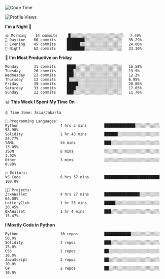 <!--START_SECTION:waka-->
![Code Time](http://img.shields.io/badge/Code%20Time-988%20hrs%2028%20mins-blue)

![Profile Views](http://img.shields.io/badge/Profile%20Views-3-blue)

**I'm a Night 🦉** 

```text
🌞 Morning    14 commits     █░░░░░░░░░░░░░░░░░░░░░░░░   7.49% 
🌆 Daytime    66 commits     ████████░░░░░░░░░░░░░░░░░   35.29% 
🌃 Evening    45 commits     ██████░░░░░░░░░░░░░░░░░░░   24.06% 
🌙 Night      62 commits     ████████░░░░░░░░░░░░░░░░░   33.16%

```
📅 **I'm Most Productive on Friday** 

```text
Monday       31 commits     ████░░░░░░░░░░░░░░░░░░░░░   16.58% 
Tuesday      26 commits     ███░░░░░░░░░░░░░░░░░░░░░░   13.9% 
Wednesday    23 commits     ███░░░░░░░░░░░░░░░░░░░░░░   12.3% 
Thursday     13 commits     █░░░░░░░░░░░░░░░░░░░░░░░░   6.95% 
Friday       39 commits     █████░░░░░░░░░░░░░░░░░░░░   20.86% 
Saturday     33 commits     ████░░░░░░░░░░░░░░░░░░░░░   17.65% 
Sunday       22 commits     ███░░░░░░░░░░░░░░░░░░░░░░   11.76%

```


📊 **This Week I Spent My Time On** 

```text
⌚︎ Time Zone: Asia/Jakarta

💬 Programming Languages: 
Python                   4 hrs 5 mins        ██████████████░░░░░░░░░░░   58.98% 
Solidity                 1 hr 43 mins        ██████░░░░░░░░░░░░░░░░░░░   24.77% 
YAML                     54 mins             ███░░░░░░░░░░░░░░░░░░░░░░   13.05% 
JSON                     8 mins              ░░░░░░░░░░░░░░░░░░░░░░░░░   1.92% 
Other                    3 mins              ░░░░░░░░░░░░░░░░░░░░░░░░░   0.89%

🔥 Editors: 
VS Code                  6 hrs 57 mins       █████████████████████████   100.0%

🐱‍💻 Projects: 
ZrxAWallet               4 hrs 27 mins       ████████████████░░░░░░░░░   64.08% 
LotteryClub              1 hr 25 mins        █████░░░░░░░░░░░░░░░░░░░░   20.45% 
0xAWallet                1 hr 4 mins         ███░░░░░░░░░░░░░░░░░░░░░░   15.47%

```

**I Mostly Code in Python** 

```text
Python                   10 repos            ████████████░░░░░░░░░░░░░   50.0% 
Solidity                 3 repos             ███░░░░░░░░░░░░░░░░░░░░░░   15.0% 
CSS                      2 repos             ██░░░░░░░░░░░░░░░░░░░░░░░   10.0% 
JavaScript               2 repos             ██░░░░░░░░░░░░░░░░░░░░░░░   10.0% 
C#                       2 repos             ██░░░░░░░░░░░░░░░░░░░░░░░   10.0%

```



<!--END_SECTION:waka-->
